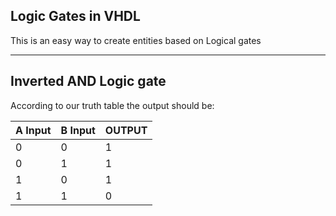 Logic Gates in VHDL
---------------------------------------------------------------------------------------------------------------------------------------------------------------------------------

This is an easy way to create entities based on Logical gates

---------------------------------------------------------------------------------------------------------------------------------------------------------------------------------
Inverted AND Logic gate
---------------------------------------------------------------------------------------------------------------------------------------------------------------------------------

According to our truth table the output should be:

| A Input | B Input | OUTPUT |
| --------------- | ---------------- | --------------- |
| 0 | 0 | 1 |
| 0 | 1 | 1 |
| 1 | 0 | 1 |
| 1 | 1 | 0 |
